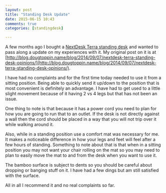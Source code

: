 ```yaml
---
layout: post
title: "Standing Desk Update"
date: 2015-06-15 10:43
comments: true
categories: [standingdesk]

---
```

A few months ago I bought a [NextDesk Terra standing desk](http://www.nextdesks.com/terra) and wanted to pass along a update on my experiences with it.
My original post on it is at [http://blog.dougtoppin.name/blog/2014/09/07/nextdesk-terra-standing-desk-opinions/](http://blog.dougtoppin.name/blog/2014/09/07/nextdesk-terra-standing-desk-opinions/).

I have had no complaints and for the first time today needed to use it from a sitting position.
Being able to quickly send it up/down to the position that is most convenient is definitely an advantage.
I have had to get used to a little slight movement because of it having 2 vs 4 legs but that has not been an issue.

One thing to note is that because it has a power cord you need to plan for how you are going to run that to an outlet.
If the desk is not directly against a wall then the cord should be placed in a way that you will not trip over it while walking around it.

Also, while in a standing position use a comfort mat was necessary for me.
It makes a noticeable difference in how your legs and feet will feel after a few hours of standing. Something to note about that is that when in a sitting position you may not want your chair rolling on the mat so you may need to plan to easily move the mat to and from the desk when you want to use it.

The bamboo surface is subject to dents so you should be careful about dropping or banging stuff on it. I have had a few dings but am still satisfied with the surface.

All in all I recommend it and no real complaints so far.



